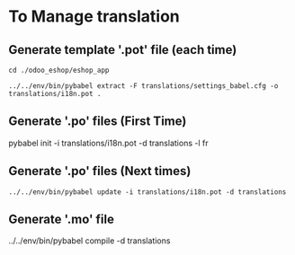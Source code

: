 To Manage translation
=====================

Generate template '.pot' file (each time)
-----------------------------------------
```
cd ./odoo_eshop/eshop_app

../../env/bin/pybabel extract -F translations/settings_babel.cfg -o translations/i18n.pot .
```

Generate '.po' files (First Time)
---------------------------------
pybabel init -i translations/i18n.pot -d translations -l fr


Generate '.po' files (Next times)
---------------------------------

```
../../env/bin/pybabel update -i translations/i18n.pot -d translations
```

Generate '.mo' file
-------------------
../../env/bin/pybabel compile -d translations

